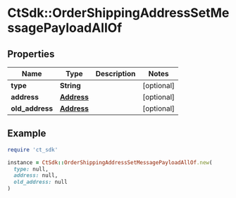 # CtSdk::OrderShippingAddressSetMessagePayloadAllOf

## Properties

| Name | Type | Description | Notes |
| ---- | ---- | ----------- | ----- |
| **type** | **String** |  | [optional] |
| **address** | [**Address**](Address.md) |  | [optional] |
| **old_address** | [**Address**](Address.md) |  | [optional] |

## Example

```ruby
require 'ct_sdk'

instance = CtSdk::OrderShippingAddressSetMessagePayloadAllOf.new(
  type: null,
  address: null,
  old_address: null
)
```

